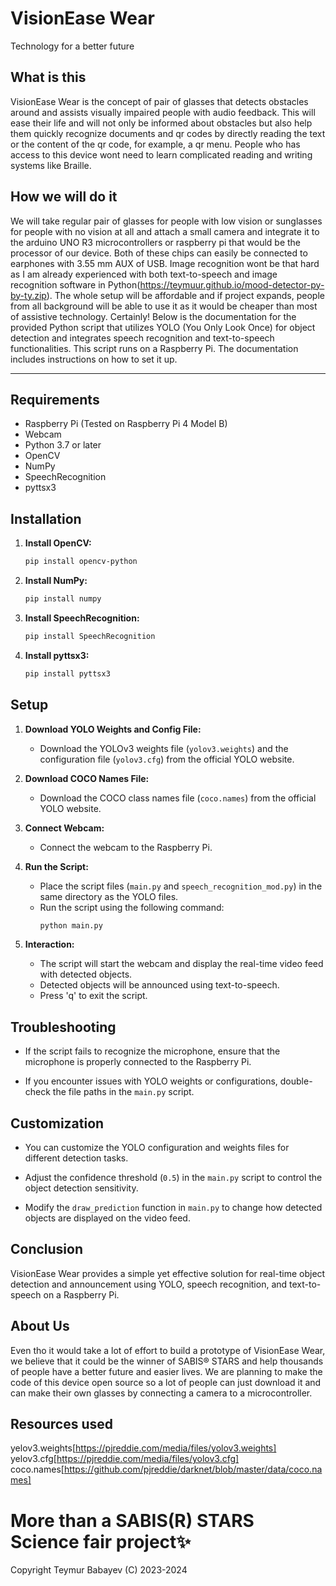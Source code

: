 # VisionEase Wear
Technology for a better future
## What is this
VisionEase Wear is the concept of pair of glasses that detects obstacles around and assists visually impaired people with audio feedback. This will ease their life and will not only be informed about obstacles but also help them quickly recognize documents and qr codes by directly reading the text or the content of the qr code, for example, a qr menu. People who has access to this device wont need to learn complicated reading and writing systems like Braille. 
## How we will do it
We will take regular pair of glasses for people with low vision or sunglasses for people with no vision at all and attach a small camera and integrate it to the arduino UNO R3 microcontrollers or raspberry pi that would be the processor of our device. Both of these chips can easily be connected to earphones with 3.55 mm AUX of USB. Image recognition wont be that hard as I am already experienced with both text-to-speech and image recognition software in Python(https://teymuur.github.io/mood-detector-py-by-ty.zip). The whole setup will be affordable and if project expands, people from all background will be able to use it as it would be cheaper than most of assistive technology.
Certainly! Below is the documentation for the provided Python script that utilizes YOLO (You Only Look Once) for object detection and integrates speech recognition and text-to-speech functionalities. This script runs on a Raspberry Pi. The documentation includes instructions on how to set it up.

---

## Requirements

- Raspberry Pi (Tested on Raspberry Pi 4 Model B)
- Webcam
- Python 3.7 or later
- OpenCV
- NumPy
- SpeechRecognition
- pyttsx3

## Installation

1. **Install OpenCV:**
   ```bash
   pip install opencv-python
   ```

2. **Install NumPy:**
   ```bash
   pip install numpy
   ```

3. **Install SpeechRecognition:**
   ```bash
   pip install SpeechRecognition
   ```

4. **Install pyttsx3:**
   ```bash
   pip install pyttsx3
   ```

## Setup

1. **Download YOLO Weights and Config File:**
   - Download the YOLOv3 weights file (`yolov3.weights`) and the configuration file (`yolov3.cfg`) from the official YOLO website.

2. **Download COCO Names File:**
   - Download the COCO class names file (`coco.names`) from the official YOLO website.

3. **Connect Webcam:**
   - Connect the webcam to the Raspberry Pi.

4. **Run the Script:**
   - Place the script files (`main.py` and `speech_recognition_mod.py`) in the same directory as the YOLO files.
   - Run the script using the following command:
     ```bash
     python main.py
     ```
   
5. **Interaction:**
   - The script will start the webcam and display the real-time video feed with detected objects.
   - Detected objects will be announced using text-to-speech.
   - Press 'q' to exit the script.

## Troubleshooting

- If the script fails to recognize the microphone, ensure that the microphone is properly connected to the Raspberry Pi.

- If you encounter issues with YOLO weights or configurations, double-check the file paths in the `main.py` script.

## Customization

- You can customize the YOLO configuration and weights files for different detection tasks.

- Adjust the confidence threshold (`0.5`) in the `main.py` script to control the object detection sensitivity.

- Modify the `draw_prediction` function in `main.py` to change how detected objects are displayed on the video feed.

## Conclusion

VisionEase Wear provides a simple yet effective solution for real-time object detection and announcement using YOLO, speech recognition, and text-to-speech on a Raspberry Pi.

## About Us
Even tho it would take a lot of effort to build a prototype of VisionEase Wear, we believe that it could be the winner of SABIS® STARS and help thousands of people  have a better future and easier lives. We are planning to make the code of this device open source so a lot of people can just download it and can make their own glasses by connecting a camera to a microcontroller. 
## Resources used
yelov3.weights[https://pjreddie.com/media/files/yolov3.weights]
yelov3.cfg[https://pjreddie.com/media/files/yolov3.cfg]
coco.names[https://github.com/pjreddie/darknet/blob/master/data/coco.names]
# More than a SABIS(R) STARS Science fair project✨
Copyright Teymur Babayev (C) 2023-2024
